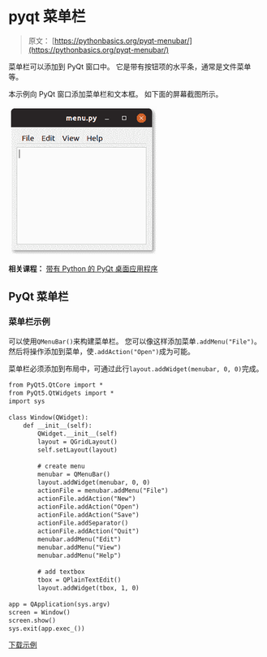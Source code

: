 # pyqt 菜单栏

> 原文： [https://pythonbasics.org/pyqt-menubar/](https://pythonbasics.org/pyqt-menubar/)

菜单栏可以添加到 PyQt 窗口中。 它是带有按钮项的水平条，通常是文件菜单等。

本示例向 PyQt 窗口添加菜单栏和文本框。 如下面的屏幕截图所示。

![menubar in pyqt](img/93ba1beccbdd7671d2f987f5d8ce0ffb.jpg)

**相关课程：**
[带有 Python 的 PyQt 桌面应用程序](https://gum.co/pysqtsamples)

## PyQt 菜单栏

### 菜单栏示例

可以使用`QMenuBar()`来构建菜单栏。 您可以像这样添加菜单`.addMenu("File")`。 然后将操作添加到菜单，使`.addAction("Open")`成为可能。

菜单栏必须添加到布局中，可通过此行`layout.addWidget(menubar, 0, 0)`完成。

```
from PyQt5.QtCore import *
from PyQt5.QtWidgets import *
import sys

class Window(QWidget):
    def __init__(self):
        QWidget.__init__(self)
        layout = QGridLayout()
        self.setLayout(layout)

        # create menu
        menubar = QMenuBar()
        layout.addWidget(menubar, 0, 0)
        actionFile = menubar.addMenu("File")
        actionFile.addAction("New")
        actionFile.addAction("Open")
        actionFile.addAction("Save")
        actionFile.addSeparator()
        actionFile.addAction("Quit")
        menubar.addMenu("Edit")
        menubar.addMenu("View")
        menubar.addMenu("Help")

        # add textbox
        tbox = QPlainTextEdit()
        layout.addWidget(tbox, 1, 0)

app = QApplication(sys.argv)
screen = Window()
screen.show()
sys.exit(app.exec_())

```

[下载示例](https://gum.co/pysqtsamples)